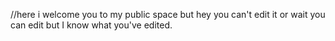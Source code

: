 //here i welcome you to my public space but hey you can't edit it or wait you can edit but I know what you've edited.
